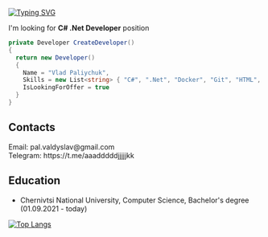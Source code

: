 [![Typing SVG](https://readme-typing-svg.herokuapp.com?color=%2336BCF7&lines=Computer+science+student)](https://git.io/typing-svg)

I'm looking for <b>C# .Net Developer</b> position
<br>
```c#
private Developer CreateDeveloper() 
{  
  return new Developer() 
  {  
    Name = "Vlad Paliychuk",  
    Skills = new List<string> { "C#", ".Net", "Docker", "Git", "HTML", "CSS" }, 
    IsLookingForOffer = true  
  }  
} 
```
<h2>Contacts</h2> 
Email: pal.valdyslav@gmail.com <br>
Telegram: https://t.me/aaadddddjjjjjkk <br>

<h2>Education</h2>
<ul>
  <li>Chernivtsi National University, Computer Science, Bachelor's degree (01.09.2021 - today)</li>
</ul>

[![Top Langs](https://github-readme-stats.vercel.app/api/top-langs/?username=anuraghazra)](https://github.com/anuraghazra/github-readme-stats)
<!--
**VladPaliychuk/VladPaliychuk** is a ✨ _special_ ✨ repository because its `README.md` (this file) appears on your GitHub profile.

Here are some ideas to get you started:

- 🔭 I’m currently working on ...
- 🌱 I’m currently learning ...
- 👯 I’m looking to collaborate on ...
- 🤔 I’m looking for help with ...
- 💬 Ask me about ...
- 📫 How to reach me: ...
- 😄 Pronouns: ...
- ⚡ Fun fact: ...
-->
